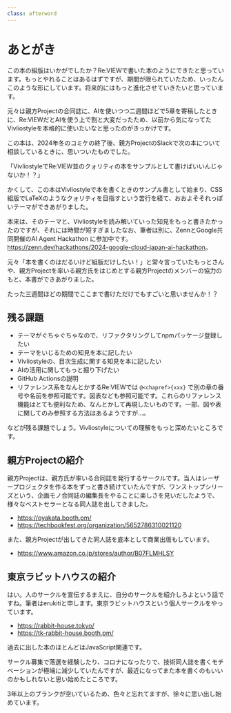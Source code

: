 ```yaml
---
class: afterword
---
```


# あとがき

この本の組版はいかがでしたか？Re:VIEWで書いた本のようにできたと思っています。もっとやれることはあるはずですが、期間が限られていたため、いったんこのような形にしています。将来的にはもっと進化させていきたいと思っています。

元々は親方Projectの合同誌に、AIを使いつつ二週間ほどで5章を寄稿したときに、Re:VIEWだとAIを使う上で割と大変だったため、以前から気になってたVivliostyleを本格的に使いたいなと思ったのがきっかけです。

この本は、2024年冬のコミケの終了後、親方ProjectのSlackで次の本について相談しているときに、思いついたものでした。

「VivliostyleでRe:VIEW並のクォリティの本をサンプルとして書けばいいんじゃないか！？」

かくして、この本はVivliostyleで本を書くときのサンプル書として始まり、CSS組版でLaTeXのようなクォリティを目指すという苦行を経て、おおよそそれっぽいテーマができあがりました。

本来は、そのテーマと、Vivliostyleを読み解いていった知見をもっと書きたかったのですが、それには時間が短すぎました<span class="footnote">なお、筆者は別に、ZennとGoogle共同開催のAI Agent Hackathon に参加中です。 https://zenn.dev/hackathons/2024-google-cloud-japan-ai-hackathon</span>。

元々「本を書くのはだるいけど組版だけしたい！」と常々言っていたもっとさんや、親方Projectを率いる親方氏をはじめとする親方Projectのメンバーの協力のもと、本書ができあがりました。

たった三週間ほどの期間でここまで書けただけでもすごいと思いませんか！？

## 残る課題

* テーマがぐちゃぐちゃなので、リファクタリングしてnpmパッケージ登録したい
* テーマをいじるための知見を本に記したい
* Vivliostyleの、目次生成に関する知見を本に記したい
* AIの活用に関してもっと掘り下げたい
* GitHub Actionsの説明
* リファレンス系をなんとかする<span class="footnote">Re:VIEWでは `@<chapref>{xxx}` で別の章の番号や名前を参照可能です。図表なども参照可能です。これらのリファレンス機能はとても便利なため、なんとかして再現したいものです。一部、図や表に関してのみ参照する方法はあるようですが…。</span>

などが残る課題でしょう。Vivliostyleについての理解をもっと深めたいところです。

## 親方Projectの紹介

親方Projectは、親方氏が率いる合同誌を発行するサークルです。当人はレーザープロジェクタを作る本をずっと書き続けていたんですが、ワンストップシリーズという、企画モノ合同誌の編集長をやることに楽しさを見いだしたようで、様々なベストセラーとなる同人誌を出してきました。

* https://oyakata.booth.pm/
* https://techbookfest.org/organization/5652786310021120

また、親方Projectが出してきた同人誌を底本として商業出版もしています。

* https://www.amazon.co.jp/stores/author/B07FLMHLSY

## 東京ラビットハウスの紹介

はい。人のサークルを宣伝するまえに、自分のサークルを紹介しろよという話ですね。筆者はerukitiと申します。東京ラビットハウスという個人サークルをやっています。

* https://rabbit-house.tokyo/
* https://tk-rabbit-house.booth.pm/

過去に出した本のほとんどはJavaScript関連です。

サークル募集で落選を経験したり、コロナになったりで、技術同人誌を書くモチベーションが極端に減少していたんですが、最近になってまた本を書くのもいいのかもしれないと思い始めたところです。

3年以上のブランクが空いているため、色々と忘れてますが、徐々に思い出し始めています。

